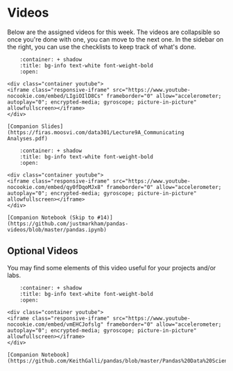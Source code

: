 # Videos

Below are the assigned videos for this week. 
The videos are collapsible so once you're done with one, you can move to the next one.
In the sidebar on the right, you can use the checklists to keep track of what's done.

```{dropdown} Communicating analyses with Data Visualizations: 
    :container: + shadow
    :title: bg-info text-white font-weight-bold
    :open:

<div class="container youtube">
<iframe class="responsive-iframe" src="https://www.youtube-nocookie.com/embed/LIgiOIlD8Cs" frameborder="0" allow="accelerometer; autoplay="0"; encrypted-media; gyroscope; picture-in-picture" allowfullscreen></iframe>
</div>

[Companion Slides](https://firas.moosvi.com/data301/Lecture9A_Communicating Analyses.pdf)
```

```{dropdown} Deeper dive into GroupBy
    :container: + shadow
    :title: bg-info text-white font-weight-bold
    :open:

<div class="container youtube">
<iframe class="responsive-iframe" src="https://www.youtube-nocookie.com/embed/qy0fDqoMJx8" frameborder="0" allow="accelerometer; autoplay="0"; encrypted-media; gyroscope; picture-in-picture" allowfullscreen></iframe>
</div>

[Companion Notebook (Skip to #14)](https://github.com/justmarkham/pandas-videos/blob/master/pandas.ipynb)
```

## Optional Videos

You may find some elements of this video useful for your projects and/or labs.

```{dropdown} Advanced Pandas: 
    :container: + shadow
    :title: bg-info text-white font-weight-bold
    :open:

<div class="container youtube">
<iframe class="responsive-iframe" src="https://www.youtube-nocookie.com/embed/vmEHCJofslg" frameborder="0" allow="accelerometer; autoplay="0"; encrypted-media; gyroscope; picture-in-picture" allowfullscreen></iframe>
</div>

[Companion Notebook](https://github.com/KeithGalli/pandas/blob/master/Pandas%20Data%20Science%20Tutorial.ipynb)
```
